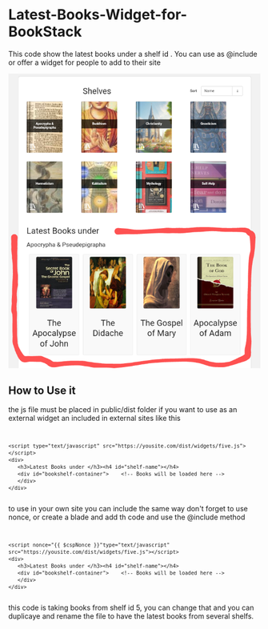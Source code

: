 # Latest-Books-Widget-for-BookStack
This code show the latest books under a shelf id . You can use as @include or offer a widget for people to add to their site

![screenshot](Screenshot_20240729-0800002.png)

## How to Use it

the js file must be placed in public/dist folder if you want to use as an external widget an included in external sites like this 


<pre><code><pre><code>
&lt;script type=&quot;text/javascript&quot; src=&quot;https://yousite.com/dist/widgets/five.js&quot;&gt;&lt;/script&gt;
&lt;div&gt;
   &lt;h3&gt;Latest Books under &lt;/h3&gt;&lt;h4 id=&quot;shelf-name&quot;&gt;&lt;/h4&gt;
   &lt;div id=&quot;bookshelf-container&quot;&gt;    &lt;!-- Books will be loaded here --&gt;
   &lt;/div&gt;
&lt;/div&gt;
</code></pre></code></pre>



to use in your own site you can include the same way don't forget to use nonce, or create a blade and add th code and use the @include method 
   <pre><code><pre><code>
&lt;script nonce=&quot;{{ $cspNonce }}&quot;type=&quot;text/javascript&quot; src=&quot;https://yousite.com/dist/widgets/five.js&quot;&gt;&lt;/script&gt;
&lt;div&gt;
   &lt;h3&gt;Latest Books under &lt;/h3&gt;&lt;h4 id=&quot;shelf-name&quot;&gt;&lt;/h4&gt;
   &lt;div id=&quot;bookshelf-container&quot;&gt;    &lt;!-- Books will be loaded here --&gt;
   &lt;/div&gt;
&lt;/div&gt;
</code></pre></code></pre>

this code is taking books from shelf id 5, you can change that and you can duplicaye and rename the file to have the latest books from several shelfs. 
